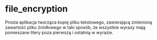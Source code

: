 # file_encryption
Prosta aplikacja tworząca kopię pliku tekstowego, zawierającą zmienioną zawartość pliku źródłowego w taki sposób, że wszystkie wyrazy mają pomieszane litery poza pierwszą i ostatnią w wyrazie.
